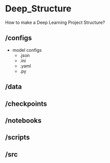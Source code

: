 # Deep_Structure
How to make a Deep Learning Project Structure?

## /configs

- model configs
    + .json
    + .ini
    + .yaml
    + .py

## /data

## /checkpoints

## /notebooks

## /scripts

## /src